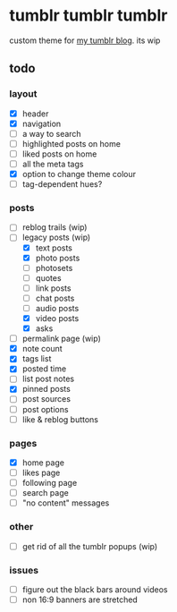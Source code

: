 # tumblr tumblr tumblr

custom theme for [my tumblr blog](https://orifu.tumblr.com/). its wip

## todo

### layout
 - [x] header
 - [x] navigation
 - [ ] a way to search
 - [ ] highlighted posts on home
 - [ ] liked posts on home
 - [ ] all the meta tags
 - [x] option to change theme colour
 - [ ] tag-dependent hues?

### posts
 - [ ] reblog trails (wip)
 - [ ] legacy posts (wip)
    - [x] text posts
    - [x] photo posts
    - [ ] photosets
    - [ ] quotes
    - [ ] link posts
    - [ ] chat posts
    - [ ] audio posts
    - [x] video posts
    - [x] asks
 - [ ] permalink page (wip)
 - [x] note count
 - [x] tags list
 - [x] posted time
 - [ ] list post notes
 - [x] pinned posts
 - [ ] post sources
 - [ ] post options
 - [ ] like & reblog buttons

### pages
 - [x] home page
 - [ ] likes page
 - [ ] following page
 - [ ] search page
 - [ ] "no content" messages

### other
 - [ ] get rid of all the tumblr popups (wip)

### issues
 - [ ] figure out the black bars around videos
 - [ ] non 16:9 banners are stretched
